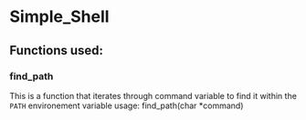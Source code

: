 # Simple_Shell
## Functions used:
### find_path
This is a function that iterates through command variable to find it within the `PATH` environement variable
usage: find_path(char *command)